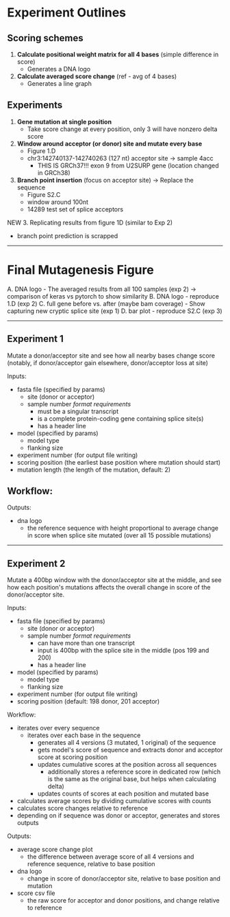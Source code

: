 # Experiment Outlines

## Scoring schemes
1. **Calculate positional weight matrix for all 4 bases** (simple difference in score)
   - Generates a DNA logo
2. **Calculate averaged score change** (ref - avg of 4 bases)
   - Generates a line graph

## Experiments
1. **Gene mutation at single position**
   - Take score change at every position, only 3 will have nonzero delta score
2. **Window around acceptor (or donor) site and mutate every base**
   - Figure 1.D
   - chr3:142740137-142740263 (127 nt) acceptor site -> sample 4acc 
      - THIS IS GRCh37!!! exon 9 from U2SURP gene (location changed in GRCh38)
3. **Branch point insertion** (focus on acceptor site) -> Replace the sequence
   - Figure S2.C
   - window around 100nt
   - 14289 test set of splice acceptors

NEW 3. Replicating results from figure 1D (similar to Exp 2)
- branch point prediction is scrapped

---

# Final Mutagenesis Figure

A. DNA logo - The averaged results from all 100 samples (exp 2) -> comparison of keras vs pytorch to show similarity
B. DNA logo - reproduce 1.D (exp 2)
C. full gene before vs. after (maybe bam coverage) - Show capturing new cryptic splice site (exp 1)
D. bar plot - reproduce S2.C (exp 3)

<!-- ## mutagenesis.py

### Workflow
- Read genomic sequences from file
- Create a dataframe with the length of the sequence and rows for each mutation (positional weight matrix)
- Mutate from left to right each base
  - Calculate score change for both donor and acceptor scores

### Variables
- **Input genomic sequence:** Fasta file with transcripts for each sequence you want to examine
- **Mutation position:** Location of mutation, or a sliding filter to mutate every position
- **Mutated bases:** A list of base(s) that you want to overwrite at location (if it matches existing pattern, will just report a delta 0)
- **Scoring positions:** Location(s) where you want to log the score change -->

---

## Experiment 1 
Mutate a donor/acceptor site and see how all nearby bases change score (notably, if donor/acceptor gain elsewhere, donor/acceptor loss at site)

Inputs: 
- fasta file (specified by params) 
   - site (donor or acceptor)
   - sample number
   *format requirements* 
      - must be a singular transcript
      - is a complete protein-coding gene containing splice site(s)
      - has a header line
- model (specified by params)
   - model type
   - flanking size
- experiment number (for output file writing)
- scoring position (the earliest base position where mutation should start)
- mutation length (the length of the mutation, default: 2)

Workflow: 
- 

Outputs:
- dna logo
   - the reference sequence with height proportional to average change in score when splice site mutated (over all 15 possible mutations)


---

## Experiment 2 
Mutate a 400bp window with the donor/acceptor site at the middle, and see how each position's mutations affects the overall change in score of the donor/acceptor site.

Inputs: 
- fasta file (specified by params) 
   - site (donor or acceptor)
   - sample number
   *format requirements* 
      - can have more than one transcript
      - input is 400bp with the splice site in the middle (pos 199 and 200)
      - has a header line
- model (specified by params)
   - model type
   - flanking size
- experiment number (for output file writing)
- scoring position (default: 198 donor, 201 acceptor)

Workflow: 
- iterates over every sequence
   - iterates over each base in the sequence
      - generates all 4 versions (3 mutated, 1 original) of the sequence
      - gets model's score of sequence and extracts donor and acceptor score at scoring position
      - updates cumulative scores at the position across all sequences
         - additionally stores a reference score in dedicated row (which is the same as the original base, but helps when calculating delta)
      - updates counts of scores at each position and mutated base
- calculates average scores by dividing cumulative scores with counts
- calculates score changes relative to reference
- depending on if sequence was donor or acceptor, generates and stores outputs

Outputs:
- average score change plot
   - the difference between average score of all 4 versions and reference sequence, relative to base position
- dna logo
   - change in score of donor/acceptor site, relative to base position and mutation
- score csv file
   - the raw score for acceptor and donor positions, and change relative to reference